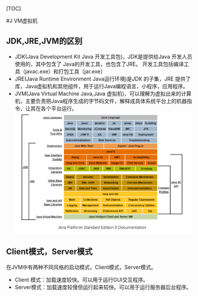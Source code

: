 [TOC]

#J VM虚拟机

## JDK,JRE,JVM的区别
* JDK(Java Development Kit Java 开发工具包)，JDK是提供给Java 开发人员使用的，其中包含了 Java的开发工具，也包含了JRE。 开发工具包括编译工具（javac.exe）和打包工具（jar.exe）
* JRE(Java Runtime Environment Java运行环境)是JDK 的子集，JRE 提供了库，Java虚拟机和其他组件，用于运行Java编程语言，小程序，应用程序。
* JVM(Java Virtual Machine Java,Java 虚拟机)，可以理解为虚拟出来的计算机，主要负责把Java程序生成的字节码文件，解释成具体系统平台上的机器指令，让其在各个平台运行。
![](2021-04-06-16-31-43.png)



## Client模式，Server模式
在JVM中有两种不同风格的启动模式，Client模式，Server模式。
* Client 模式：加载速度较快。可以用于运行GUI交互程序。
* Server模式：加载速度较慢但运行起来较快。可以用于运行服务器后台程序。
